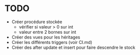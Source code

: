 # TODO
* Créer procédure stockée
    * vérifier si valeur > 0 sur int
    * valeur entre 2 bornes sur int
* Créer des vues pour les héritages
* Créer les différents triggers (voir CI.md)
* Créer des after update et insert pour faire descendre le stock